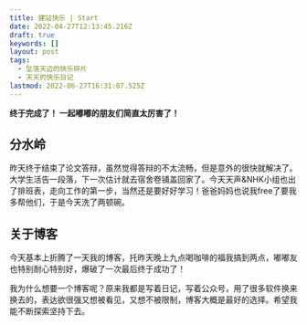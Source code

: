 ```yaml
---
title: 建站快乐 | Start
date: 2022-04-27T12:13:45.216Z
draft: true
keywords: []
layout: post
tags:
  - 坠落天边的快乐碎片
  - 天天的快乐日记
lastmod: 2022-06-27T16:31:07.525Z
---
```

**终于完成了！ 一起嘟嘟的朋友们简直太厉害了！**

## 分水岭
昨天终于结束了论文答辩，虽然觉得答辩的不太流畅，但是意外的很快就解决了。大学生活告一段落，下一次估计就去宿舍卷铺盖回家了。今天天声&NHK小组也出了排班表，走向工作的第一步，当然还是要好好学习！爸爸妈妈也说我free了要我多帮他们，于是今天洗了两顿碗。

## 关于博客
今天基本上折腾了一天我的博客，托昨天晚上九点喝咖啡的福我搞到两点，嘟嘟友也特别耐心特别好，爆破了一次最后终于成功了！

我为什么想要一个博客呢？原来我都是写着日记，写着公众号，用了很多软件换来换去的，表达欲很强又想被看见，又想不被限制，博客大概是最好的选择。希望我能不断探索坚持下去。




